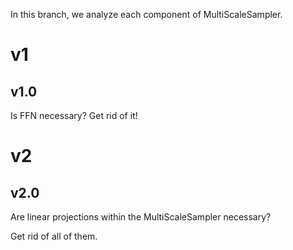 In this branch, we analyze each component of MultiScaleSampler.

# v1
## v1.0
Is FFN necessary? Get rid of it!



# v2
## v2.0
Are linear projections within the MultiScaleSampler necessary?

Get rid of all of them.
